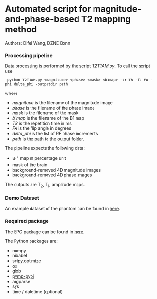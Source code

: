 # Automated script for magnitude-and-phase-based T2 mapping method

Authors: Difei Wang, DZNE Bonn

### Processing pipeline

Data processing is performed by the script *T2T1AM.py*. To call the script use

```
 python T2T1AM.py <magnitude> <phase> <mask> <b1map> -tr TR -fa FA -phi delta_phi -outputdir path
```
where 
- *magnitude* is the filename of the magnitude image
- *phase* is the filename of the phase image
- *mask* is the filename of the mask
- *b1map* is the filename of the B1 map
- *TR* is the repetition time in ms
- *FA* is the flip angle in degrees
- *delta_phi* is the list of RF phase increments
- *path* is the path to the output folder.

The pipeline expects the following data:

- B<sub>1</sub><sup>+</sup> map in percentage unit
- mask of the brain
- background-removed 4D magnitude images
- background-removed 4D phase images

The outputs are T<sub>2</sub>, T<sub>1</sub>, amplitude maps.



### Demo Dataset

An example dataset of the phantom can be found in [here](https://osf.io/fknyh/). 


### Required package

The EPG package can be found in [here](https://github.com/mrphysics-bonn/EPGpp).

The Python packages are: 
- numpy
- nibabel
- scipy.optimize
- os
- glob
- [pymp-pypi](https://github.com/classner/pymp)
- argparse
- sys
- time / datetime (optional)
